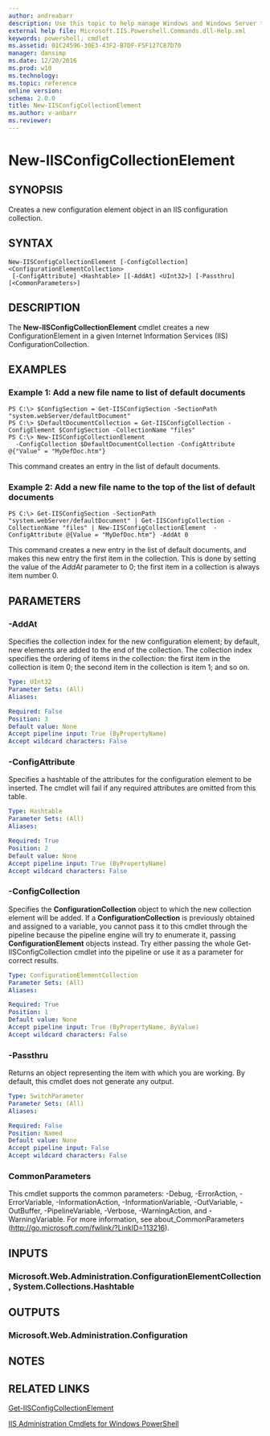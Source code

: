 ```yaml
---
author: andreabarr
description: Use this topic to help manage Windows and Windows Server technologies with Windows PowerShell.
external help file: Microsoft.IIS.Powershell.Commands.dll-Help.xml
keywords: powershell, cmdlet
ms.assetid: 01C24596-30E3-43F2-B7DF-F5F127C87D70
manager: dansimp
ms.date: 12/20/2016
ms.prod: w10
ms.technology: 
ms.topic: reference
online version: 
schema: 2.0.0
title: New-IISConfigCollectionElement
ms.author: v-anbarr
ms.reviewer:
---
```


# New-IISConfigCollectionElement

## SYNOPSIS
Creates a new configuration element object in an IIS configuration collection.

## SYNTAX

```
New-IISConfigCollectionElement [-ConfigCollection] <ConfigurationElementCollection>
 [-ConfigAttribute] <Hashtable> [[-AddAt] <UInt32>] [-Passthru] [<CommonParameters>]
```

## DESCRIPTION
The **New-IISConfigCollectionElement** cmdlet creates a new ConfigurationElement in a given Internet Information Services (IIS) ConfigurationCollection.

## EXAMPLES

### Example 1: Add a new file name to list of default documents
```
PS C:\> $ConfigSection = Get-IISConfigSection -SectionPath "system.webServer/defaultDocument"
PS C:\> $DefaultDocumentCollection = Get-IISConfigCollection -ConfigElement $ConfigSection -CollectionName "files"
PS C:\> New-IISConfigCollectionElement 
  -ConfigCollection $DefaultDocumentCollection -ConfigAttribute @{"Value" = "MyDefDoc.htm"}
```

This command creates an entry in the list of default documents.

### Example 2: Add a new file name to the top of the list of default documents
```
PS C:\> Get-IISConfigSection -SectionPath "system.webServer/defaultDocument" | Get-IISConfigCollection -CollectionName "files" | New-IISConfigCollectionElement  -ConfigAttribute @{Value = "MyDefDoc.htm"} -AddAt 0
```

This command creates a new entry in the list of default documents, and makes this new entry the first item in the collection.
This is done by setting the value of the *AddAt* parameter to 0; the first item in a collection is always item number 0.

## PARAMETERS

### -AddAt
Specifies the collection index for the new configuration element; by default, new elements are added to the end of the collection.
The collection index specifies the ordering of items in the collection: the first item in the collection is item 0; the second item in the collection is item 1; and so on.

```yaml
Type: UInt32
Parameter Sets: (All)
Aliases: 

Required: False
Position: 3
Default value: None
Accept pipeline input: True (ByPropertyName)
Accept wildcard characters: False
```

### -ConfigAttribute
Specifies a hashtable of the attributes for the configuration element to be inserted.
The cmdlet will fail if any required attributes are omitted from this table.

```yaml
Type: Hashtable
Parameter Sets: (All)
Aliases: 

Required: True
Position: 2
Default value: None
Accept pipeline input: True (ByPropertyName)
Accept wildcard characters: False
```

### -ConfigCollection
Specifies the **ConfigurationCollection** object to which the new collection element will be added.
If a **ConfigurationCollection** is previously obtained and assigned to a variable, you cannot pass it to this cmdlet through the pipeline because the pipeline engine will try to enumerate it, passing **ConfigurationElement** objects instead.
Try either passing the whole Get-IISConfigCollection cmdlet into the pipeline or use it as a parameter for correct results.

```yaml
Type: ConfigurationElementCollection
Parameter Sets: (All)
Aliases: 

Required: True
Position: 1
Default value: None
Accept pipeline input: True (ByPropertyName, ByValue)
Accept wildcard characters: False
```

### -Passthru
Returns an object representing the item with which you are working.
By default, this cmdlet does not generate any output.

```yaml
Type: SwitchParameter
Parameter Sets: (All)
Aliases: 

Required: False
Position: Named
Default value: None
Accept pipeline input: False
Accept wildcard characters: False
```

### CommonParameters
This cmdlet supports the common parameters: -Debug, -ErrorAction, -ErrorVariable, -InformationAction, -InformationVariable, -OutVariable, -OutBuffer, -PipelineVariable, -Verbose, -WarningAction, and -WarningVariable. For more information, see about_CommonParameters (http://go.microsoft.com/fwlink/?LinkID=113216).

## INPUTS

### Microsoft.Web.Administration.ConfigurationElementCollection, System.Collections.Hashtable

## OUTPUTS

### Microsoft.Web.Administration.Configuration

## NOTES

## RELATED LINKS

[Get-IISConfigCollectionElement](./Get-IISConfigCollectionElement.md)

[IIS Administration Cmdlets for Windows PowerShell](./iisadministration.md)

